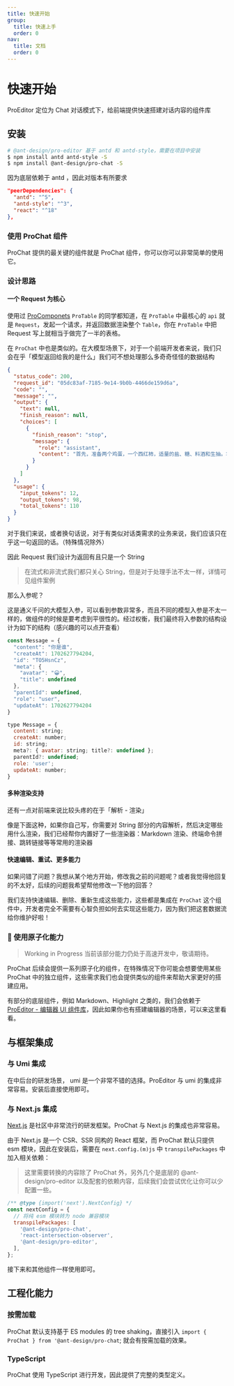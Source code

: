 ```yaml
---
title: 快速开始
group:
  title: 快速上手
  order: 0
nav:
  title: 文档
  order: 0
---
```


# 快速开始

ProEditor 定位为 Chat 对话模式下，给前端提供快速搭建对话内容的组件库

## 安装

```bash
# @ant-design/pro-editor 基于 antd 和 antd-style，需要在项目中安装
$ npm install antd antd-style -S
$ npm install @ant-design/pro-chat -S
```

因为底层依赖于 antd ，因此对版本有所要求

```json
"peerDependencies": {
  "antd": "^5",
  "antd-style": "^3",
  "react": "^18"
},
```

### 使用 ProChat 组件

ProChat 提供的最关键的组件就是 ProChat 组件，你可以你可以非常简单的使用它。

<code src="./demos/base.tsx" ></code>

### 设计思路

#### 一个 Request 为核心

使用过 [ProComponets](https://github.com/ant-design/pro-components) `ProTable` 的同学都知道，在 `ProTable` 中最核心的 `api` 就是 `Request`，发起一个请求，并返回数据渲染整个 `Table`，你在 `ProTable` 中把 Request 写上就相当于做完了一半的表格。

在 `ProChat` 中也是类似的。在大模型场景下，对于一个前端开发者来说，我们只会在乎「模型返回给我的是什么」我们可不想处理那么多奇奇怪怪的数据结构

```json
{
  "status_code": 200,
  "request_id": "05dc83af-7185-9e14-9b0b-4466de159d6a",
  "code": "",
  "message": "",
  "output": {
    "text": null,
    "finish_reason": null,
    "choices": [
      {
        "finish_reason": "stop",
        "message": {
          "role": "assistant",
          "content": "首先，准备两个鸡蛋，一个西红柿，适量的盐、糖、料酒和生抽。将鸡蛋打入碗中，搅拌均匀，西红柿切块。锅中加油，油热后加入鸡蛋液，炒至金黄色，盛出备用。锅中加油，油热后加入西红柿块，翻炒均匀，加入适量的盐、糖、料酒和生抽，炒至西红柿软烂，加入炒好的鸡蛋，翻炒均匀即可。"
        }
      }
    ]
  },
  "usage": {
    "input_tokens": 12,
    "output_tokens": 98,
    "total_tokens": 110
  }
}
```

对于我们来说，或者换句话说，对于有类似对话类需求的业务来说，我们应该只在乎这一句返回的话。（特殊情况除外）

因此 Request 我们设计为返回有且只是一个 String

> 在流式和非流式我们都只关心 String，但是对于处理手法不太一样，详情可见组件案例

那么入参呢？

这是通义千问的大模型入参，可以看到参数非常多，而且不同的模型入参是不太一样的，做组件的时候是要考虑到平很性的。经过权衡，我们最终将入参数的结构设计为如下的结构（感兴趣的可以点开查看）

```js
const Message = {
  "content": "你是谁",
  "createAt": 1702627794204,
  "id": "TO5HsnCz",
  "meta": {
    "avatar": "😀",
    "title": undefined
  },
  "parentId": undefined,
  "role": "user",
  "updateAt": 1702627794204
}

type Message = {
  content: string;
  createAt: number;
  id: string;
  meta?: { avatar: string; title?: undefined };
  parentId?: undefined;
  role: 'user';
  updateAt: number;
}
```

#### 多种渲染支持

还有一点对前端来说比较头疼的在于「解析 - 渲染」

像是下面这种，如果你自己写，你需要对 String 部分的内容解析，然后决定哪些用什么渲染，我们已经帮你内置好了一些渲染器：Markdown 渲染、终端命令拼接、跳转链接等等常用的渲染器

<code src="./demos/doc-mode.tsx" ></code>

#### 快速编辑、重试、更多能力

如果问错了问题？我想从某个地方开始，修改我之前的问题呢？或者我觉得他回复的不太好，后续的问题我希望帮他修改一下他的回答？

我们支持快速编辑、删除、重新生成这些能力，这些都是集成在 `ProChat` 这个组件中，开发者完全不需要有心智负担如何去实现这些能力，因为我们把这套数据流给你维护好啦！

### 🚧 使用原子化能力

> Working in Progress 当前该部分能力仍处于高速开发中，敬请期待。

ProChat 后续会提供一系列原子化的组件，在特殊情况下你可能会想要使用某些 ProChat 中的独立组件，这些需求我们也会提供类似的组件来帮助大家更好的搭建应用。

有部分的底层组件，例如 Markdown、Highlight 之类的，我们会依赖于 [ProEditor - 编辑器 UI 组件库](https://github.com/ant-design/pro-editor)，因此如果你也有搭建编辑器的场景，可以来这里看看。

## 与框架集成

### 与 Umi 集成

在中后台的研发场景， umi 是一个非常不错的选择。ProEditor 与 umi 的集成非常容易。安装后直接使用即可。

### 与 Next.js 集成

[Next.js](https://nextjs.org/) 是社区中非常流行的研发框架。ProChat 与 Next.js 的集成也非常容易。

由于 Next.js 是一个 CSR、SSR 同构的 React 框架，而 ProChat 默认只提供 esm 模块，因此在安装后，需要在 `next.config.(m)js` 中 `transpilePackages` 中加入相关依赖：

> 这里需要转换的内容除了 ProChat 外，另外几个是底层的 @ant-design/pro-editor 以及配套的依赖内容，后续我们会尝试优化让你可以少配置一些。

```js
/** @type {import('next').NextConfig} */
const nextConfig = {
  // 将纯 esm 模块转为 node 兼容模块
  transpilePackages: [
    '@ant-design/pro-chat',
    'react-intersection-observer',
    '@ant-design/pro-editor',
  ],
};
```

接下来和其他组件一样使用即可。

## 工程化能力

### 按需加载

ProChat 默认支持基于 ES modules 的 tree shaking，直接引入 `import { ProChat } from '@ant-design/pro-chat`; 就会有按需加载的效果。

### TypeScript

ProChat 使用 TypeScript 进行开发，因此提供了完整的类型定义。
